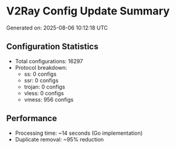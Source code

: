 # V2Ray Config Update Summary
Generated on: 2025-08-06 10:12:18 UTC

## Configuration Statistics
- Total configurations: 16297
- Protocol breakdown:
  - ss: 0 configs
  - ssr: 0 configs
  - trojan: 0 configs
  - vless: 0 configs
  - vmess: 956 configs

## Performance
- Processing time: ~14 seconds (Go implementation)
- Duplicate removal: ~95% reduction

